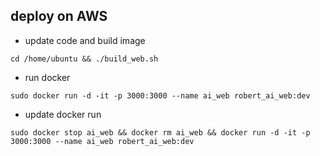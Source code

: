 
## deploy on AWS
* update code and build image
```shell
cd /home/ubuntu && ./build_web.sh
```

* run docker
```shell
sudo docker run -d -it -p 3000:3000 --name ai_web robert_ai_web:dev
```

* update docker run
```shell
sudo docker stop ai_web && docker rm ai_web && docker run -d -it -p 3000:3000 --name ai_web robert_ai_web:dev
```